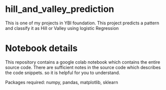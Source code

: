 # hill_and_valley_prediction
This is one of my projects in YBI foundation. This project predicts a pattern and classify it as Hill or Valley using logistic Regression

# Notebook details
This repository contains a google colab notebook which contains the entire source code. 
There are sufficient notes in the source code which describes the code snippets. so it is helpful for you to understand.

Packages required:
numpy, pandas, matplotlib, sklearn
